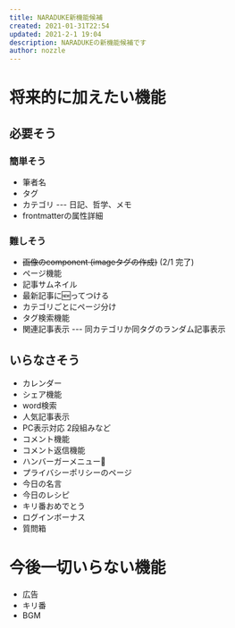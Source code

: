 ```yaml
---
title: NARADUKE新機能候補
created: 2021-01-31T22:54
updated: 2021-2-1 19:04
description: NARADUKEの新機能候補です
author: nozzle
---
```

# 将来的に加えたい機能

## 必要そう
### 簡単そう
* 筆者名
* タグ
* カテゴリ --- 日記、哲学、メモ
* frontmatterの属性詳細
### 難しそう
* ~~画像のcomponent (imageタグの作成)~~ (2/1 完了)
* ページ機能
* 記事サムネイル
* 最新記事に🆕ってつける
* カテゴリごとにページ分け
* タグ検索機能
* 関連記事表示 --- 同カテゴリか同タグのランダム記事表示

## いらなさそう
* カレンダー
* シェア機能
* word検索
* 人気記事表示
* PC表示対応 2段組みなど
* コメント機能
* コメント返信機能
* ハンバーガーメニュー🍔
* プライバシーポリシーのページ
* 今日の名言
* 今日のレシピ
* キリ番おめでとう
* ログインボーナス
* 質問箱

# 今後一切いらない機能
* 広告
* キリ番
* BGM
